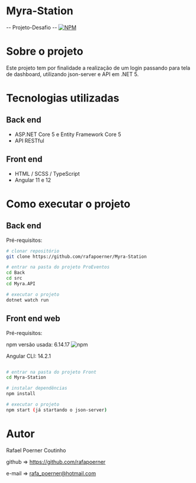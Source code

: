 # Myra-Station
-- Projeto-Desafio --
[![NPM](https://img.shields.io/npm/l/react)](https://github.com/rafapoerner/Events/blob/master/LICENSE) 

# Sobre o projeto

Este projeto tem por finalidade a realização de um login passando para tela de dashboard, utilizando json-server e API em .NET 5.

# Tecnologias utilizadas

## Back end
- ASP.NET Core 5 e Entity Framework Core 5 
- API RESTful

## Front end
- HTML / SCSS / TypeScript
- Angular 11 e 12

# Como executar o projeto

## Back end
Pré-requisitos:

```bash
# clonar repositório
git clone https://github.com/rafapoerner/Myra-Station

# entrar na pasta do projeto ProEventos
cd Back
cd src
cd Myra.API

# executar o projeto 
dotnet watch run
```

## Front end web

Pré-requisitos: 

npm versão usada: 6.14.17  ![npm](https://img.shields.io/npm/v/6)

Angular CLI: 14.2.1

```bash

# entrar na pasta do projeto Front
cd Myra-Station

# instalar dependências
npm install

# executar o projeto
npm start (já startando o json-server)
```

# Autor

Rafael Poerner Coutinho

github => https://github.com/rafapoerner

e-mail => rafa_poerner@hotmail.com
